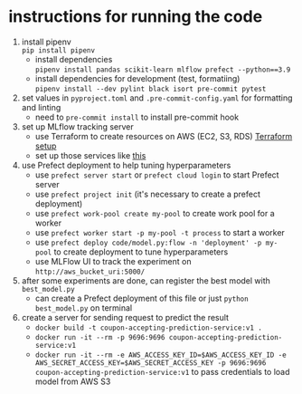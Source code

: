 # instructions for running the code
1. install pipenv   
    ```pip install pipenv```
    - install dependencies       
        ```pipenv install pandas scikit-learn mlflow prefect --python==3.9```
    - install dependencies for development (test, formatiing)   
        ```pipenv install --dev pylint black isort pre-commit pytest```
2. set values in `pyproject.toml` and `.pre-commit-config.yaml` for formatting and linting
    * need to `pre-commit install` to install pre-commit hook
3. set up MLflow tracking server
    * use Terraform to create resources on AWS (EC2, S3, RDS) [Terraform setup](https://github.com/ChungWasawat/dtc_mlops_project/tree/main/code/infrastructure)
    * set up those services like [this](https://github.com/DataTalksClub/mlops-zoomcamp/blob/main/02-experiment-tracking/mlflow_on_aws.md)
4. use Prefect deployment to help tuning hyperparameters 
    * use `prefect server start` or `prefect cloud login` to start Prefect server
    * use `prefect project init` (it's necessary to create a prefect deployment)
    * use `prefect work-pool create my-pool` to create work pool for a worker
    * use `prefect worker start -p my-pool -t process` to start a worker 
    * use `prefect deploy code/model.py:flow -n 'deployment' -p my-pool` to create deployment to tune hyperparameters
    * use MLFlow UI to track the experiment on `http://aws_bucket_uri:5000/`
5. after some experiments are done, can register the best model with `best_model.py` 
    * can create a Prefect deployment of this file or just `python best_model.py` on terminal
6. create a server for sending request to predict the result
    * `docker build -t coupon-accepting-prediction-service:v1 .`
    * `docker run -it --rm -p 9696:9696 coupon-accepting-prediction-service:v1`
    * `docker run -it --rm -e AWS_ACCESS_KEY_ID=$AWS_ACCESS_KEY_ID -e AWS_SECRET_ACCESS_KEY=$AWS_SECRET_ACCESS_KEY -p 9696:9696 coupon-accepting-prediction-service:v1` to pass credentials to load model from AWS S3

